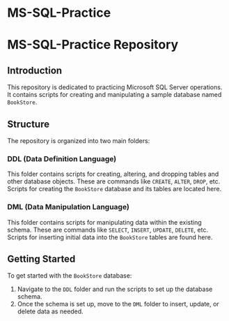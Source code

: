 # MS-SQL-Practice

# MS-SQL-Practice Repository

## Introduction
This repository is dedicated to practicing Microsoft SQL Server operations. It contains scripts for creating and manipulating a sample database named `BookStore`.

## Structure
The repository is organized into two main folders:

### DDL (Data Definition Language)
This folder contains scripts for creating, altering, and dropping tables and other database objects. These are commands like `CREATE`, `ALTER`, `DROP`, etc. Scripts for creating the `BookStore` database and its tables are located here.

### DML (Data Manipulation Language)
This folder contains scripts for manipulating data within the existing schema. These are commands like `SELECT`, `INSERT`, `UPDATE`, `DELETE`, etc. Scripts for inserting initial data into the `BookStore` tables are found here.

## Getting Started
To get started with the `BookStore` database:

1. Navigate to the `DDL` folder and run the scripts to set up the database schema.
2. Once the schema is set up, move to the `DML` folder to insert, update, or delete data as needed.
